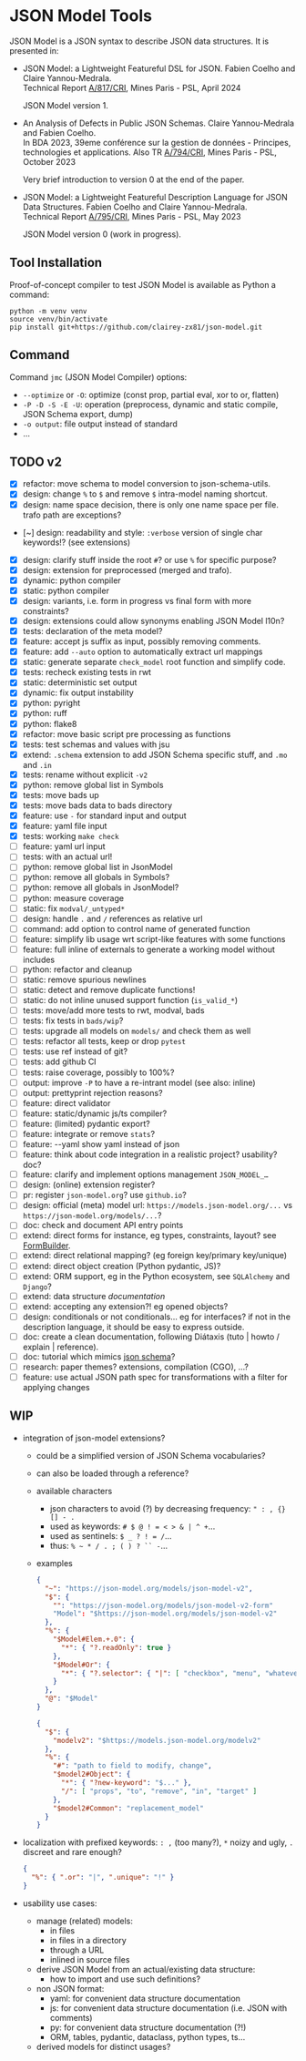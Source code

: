 # JSON Model Tools

JSON Model is a JSON syntax to describe JSON data structures.
It is presented in:

- JSON Model: a Lightweight Featureful DSL for JSON.
  Fabien Coelho and Claire Yannou-Medrala.  
  Technical Report [A/817/CRI](https://www.cri.minesparis.psl.eu/classement/doc/A-817.pdf),
  Mines Paris - PSL, April 2024

  JSON Model version 1.

- An Analysis of Defects in Public JSON Schemas.
  Claire Yannou-Medrala and Fabien Coelho.  
  In BDA 2023, 39eme conférence sur la gestion de données - Principes, technologies et applications.
  Also TR [A/794/CRI](https://www.cri.minesparis.psl.eu/classement/doc/A-794.pdf),
  Mines Paris - PSL, October 2023

  Very brief introduction to version 0 at the end of the paper.

- JSON Model: a Lightweight Featureful Description Language for JSON Data Structures.
  Fabien Coelho and Claire Yannou-Medrala.  
  Technical Report [A/795/CRI](https://www.cri.minesparis.psl.eu/classement/doc/A-795.pdf),
  Mines Paris - PSL, May 2023

  JSON Model version 0 (work in progress).

## Tool Installation

Proof-of-concept compiler to test JSON Model is available as Python a command:

```shell
python -m venv venv
source venv/bin/activate
pip install git+https://github.com/clairey-zx81/json-model.git
```

## Command

Command `jmc` (JSON Model Compiler) options:

- `--optimize` or `-O`: optimize (const prop, partial eval, xor to or, flatten)
- `-P -D -S -E -U`: operation (preprocess, dynamic and static compile, JSON Schema export, dump)
- `-o output`: file output instead of standard
- …

## TODO v2

- [x] refactor: move schema to model conversion to json-schema-utils.
- [x] design: change `%` to `$` and remove `$` intra-model naming shortcut.
- [x] design: name space decision, there is only one name space per file. trafo path are exceptions?
- [~] design: readability and style: `:verbose` version of single char keywords!? (see extensions)
- [x] design: clarify stuff inside the root `#`? or use `%` for specific purpose?
- [x] design: extension for preprocessed (merged and trafo).
- [x] dynamic: python compiler
- [x] static: python compiler
- [x] design: variants, i.e. form in progress vs final form with more constraints?
- [x] design: extensions could allow synonyms enabling JSON Model l10n?
- [x] tests: declaration of the meta model?
- [x] feature: accept js suffix as input, possibly removing comments.
- [x] feature: add `--auto` option to automatically extract url mappings
- [x] static: generate separate `check_model` root function and simplify code.
- [x] tests: recheck existing tests in rwt
- [x] static: deterministic set output
- [x] dynamic: fix output instability
- [x] python: pyright
- [x] python: ruff
- [x] python: flake8
- [x] refactor: move basic script pre processing as functions
- [x] tests: test schemas and values with jsu
- [x] extend: `.schema` extension to add JSON Schema specific stuff, and `.mo` and `.in`
- [x] tests: rename without explicit `-v2`
- [x] python: remove global list in Symbols
- [x] tests: move bads up
- [x] tests: move bads data to bads directory
- [x] feature: use `-` for standard input and output
- [x] feature: yaml file input
- [x] tests: working `make check`
- [ ] feature: yaml url input
- [ ] tests: with an actual url!
- [ ] python: remove global list in JsonModel
- [ ] python: remove all globals in Symbols?
- [ ] python: remove all globals in JsonModel?
- [ ] python: measure coverage
- [ ] static: fix `modval/_untyped*`
- [ ] design: handle `.` and `/` references as relative url
- [ ] command: add option to control name of generated function
- [ ] feature: simplify lib usage wrt script-like features with some functions
- [ ] feature: full inline of externals to generate a working model without includes
- [ ] python: refactor and cleanup
- [ ] static: remove spurious newlines
- [ ] static: detect and remove duplicate functions!
- [ ] static: do not inline unused support function (`is_valid_*`)
- [ ] tests: move/add more tests to rwt, modval, bads
- [ ] tests: fix tests in `bads/wip`?
- [ ] tests: upgrade all models on `models/` and check them as well
- [ ] tests: refactor all tests, keep or drop `pytest`
- [ ] tests: use ref instead of git?
- [ ] tests: add github CI
- [ ] tests: raise coverage, possibly to 100%?
- [ ] output: improve `-P` to have a re-intrant model (see also: inline)
- [ ] output: prettyprint rejection reasons?
- [ ] feature: direct validator
- [ ] feature: static/dynamic js/ts compiler?
- [ ] feature: (limited) pydantic export?
- [ ] feature: integrate or remove `stats`?
- [ ] feature: --yaml show yaml instead of json
- [ ] feature: think about code integration in a realistic project? usability? doc?
- [ ] feature: clarify and implement options management `JSON_MODEL_…`
- [ ] design: (online) extension register?
- [ ] pr: register `json-model.org`? use `github.io`?
- [ ] design: official (meta) model url:
      `https://models.json-model.org/...` vs `https://json-model.org/models/...`?
- [ ] doc: check and document API entry points
- [ ] extend: direct forms for instance, eg types, constraints, layout? see [FormBuilder](https://formbuilder.online/).
- [ ] extend: direct relational mapping? (eg foreign key/primary key/unique)
- [ ] extend: direct object creation (Python pydantic, JS)?
- [ ] extend: ORM support, eg in the Python ecosystem, see `SQLAlchemy` and `Django`?
- [ ] extend: data structure _documentation_
- [ ] extend: accepting any extension?! eg opened objects?
- [ ] design: conditionals or not conditionals… eg for interfaces?
      if not in the description language, it should be easy to express outside.
- [ ] doc: create a clean documentation, following Diátaxis (tuto | howto / explain | reference).
- [ ] doc: tutorial which mimics [json schema](https://tour.json-schema.org/)?
- [ ] research: paper themes? extensions, compilation (CGO), ...?
- [ ] feature: use actual JSON path spec for transformations with a filter for applying changes

## WIP

- integration of json-model extensions?

  - could be a simplified version of JSON Schema vocabularies?
  - can also be loaded through a reference?
  - available characters
    - json characters to avoid (?) by decreasing frequency: `" : , {} [] - .`
    - used as keywords: `# $ @ ! = < > & | ^ +`…
    - used as sentinels: `$ _ ? ! = /`…
    - thus: `% ~ * / . ; ( ) ? `` -`…

  - examples

    ```json
    {
      "~": "https://json-model.org/models/json-model-v2",
      "$": {
        "": "https://json-model.org/models/json-model-v2-form"
        "Model": "$https://json-model.org/models/json-model-v2"
      },
      "%": {
        "$Model#Elem.+.0": {
          "*": { "?.readOnly": true }
        },
        "$Model#Or": {
          "*": { "?.selector": { "|": [ "checkbox", "menu", "whatever" ] } }
        }
      },
      "@": "$Model"
    }
    ```

    ```json
    {
      "$": {
        "modelv2": "$https://models.json-model.org/modelv2"
      },
      "%": {
        "#": "path to field to modify, change",
        "$model2#Object": {
          "*": { "?new-keyword": "$..." },
          "/": [ "props", "to", "remove", "in", "target" ]
        },
        "$model2#Common": "replacement_model"
      }
    }
    ```

- localization with prefixed keywords: `: ,` (too many?), `*` noizy and ugly, `.` discreet and rare enough?

  ```json
  {
    "%": { ".or": "|", ".unique": "!" }
  }
  ```

- usability use cases:

  - manage (related) models:
    - in files
    - in files in a directory
    - through a URL
    - inlined in source files
  - derive JSON Model from an actual/existing data structure:
    - how to import and use such definitions?
  - non JSON format:
    - yaml: for convenient data structure documentation
    - js: for convenient data structure documentation (i.e. JSON with comments)
    - py: for convenient data structure documentation (?!)
    - ORM, tables, pydantic, dataclass, python types, ts…
  - derived models for distinct usages?
